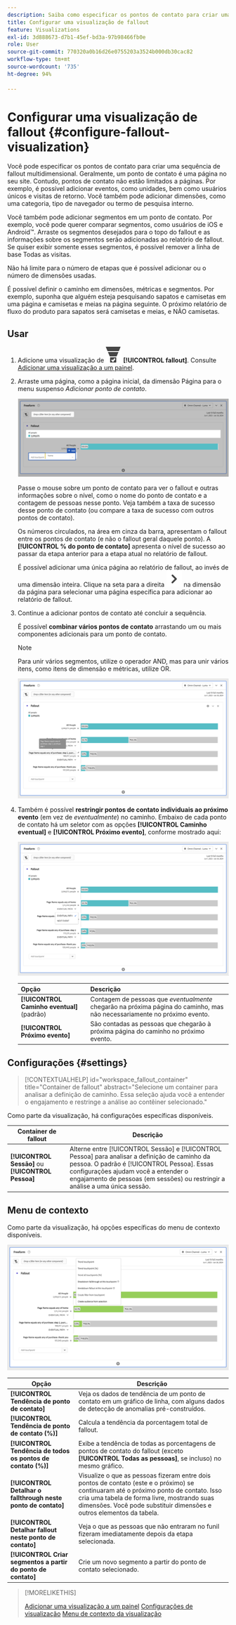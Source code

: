 ```yaml
---
description: Saiba como especificar os pontos de contato para criar uma sequência de fallout multidimensional.
title: Configurar uma visualização de fallout
feature: Visualizations
exl-id: 3d888673-d7b1-45ef-bd3a-97b98466fb0e
role: User
source-git-commit: 770320a0b16d26e0755203a3524b000db30cac82
workflow-type: tm+mt
source-wordcount: '735'
ht-degree: 94%

---
```


# Configurar uma visualização de fallout {#configure-fallout-visualization}


Você pode especificar os pontos de contato para criar uma sequência de fallout multidimensional. Geralmente, um ponto de contato é uma página no seu site. Contudo, pontos de contato não estão limitados a páginas. Por exemplo, é possível adicionar eventos, como unidades, bem como usuários únicos e visitas de retorno. Você também pode adicionar dimensões, como uma categoria, tipo de navegador ou termo de pesquisa interno.

Você também pode adicionar segmentos em um ponto de contato. Por exemplo, você pode querer comparar segmentos, como usuários de iOS e Android™. Arraste os segmentos desejados para o topo do fallout e as informações sobre os segmentos serão adicionadas ao relatório de fallout. Se quiser exibir somente esses segmentos, é possível remover a linha de base Todas as visitas.

Não há limite para o número de etapas que é possível adicionar ou o número de dimensões usadas.

É possível definir o caminho em dimensões, métricas e segmentos. Por exemplo, suponha que alguém esteja pesquisando sapatos e camisetas em uma página e camisetas e meias na página seguinte. O próximo relatório de fluxo do produto para sapatos será camisetas e meias, e NÃO camisetas.

## Usar

1. Adicione uma visualização de ![ConversionFunnel](/help/assets/icons/ConversionFunnel.svg) **[!UICONTROL fallout]**. Consulte [Adicionar uma visualização a um painel](../freeform-analysis-visualizations.md#add-visualizations-to-a-panel).
1. Arraste uma página, como a página inicial, da dimensão Página para o menu suspenso *Adicionar ponto de contato*.

   ![A página inicial da dimensão Página inicial arrastada para o campo Adicionar ponto de contato.](assets/fallout-drag.png)

   Passe o mouse sobre um ponto de contato para ver o fallout e outras informações sobre o nível, como o nome do ponto de contato e a contagem de pessoas nesse ponto. Veja também a taxa de sucesso desse ponto de contato (ou compare a taxa de sucesso com outros pontos de contato).

   Os números circulados, na área em cinza da barra, apresentam o fallout entre os pontos de contato (e não o fallout geral daquele ponto). A **[!UICONTROL % do ponto de contato]** apresenta o nível de sucesso ao passar da etapa anterior para a etapa atual no relatório de fallout.

   É possível adicionar uma única página ao relatório de fallout, ao invés de uma dimensão inteira. Clique na seta para a direita ![ChevronRight](/help/assets/icons/ChevronRight.svg) na dimensão da página para selecionar uma página específica para adicionar ao relatório de fallout.

1. Continue a adicionar pontos de contato até concluir a sequência.

   É possível **combinar vários pontos de contato** arrastando um ou mais componentes adicionais para um ponto de contato.

   >[!NOTE]
   >
   >Para unir vários segmentos, utilize o operador AND, mas para unir vários itens, como itens de dimensão e métricas, utilize OR.

   ![Os pontos de contato Página: rolo da câmera e Página: câmera destacados. ](assets/fallout-or.png)

1. Também é possível **restringir pontos de contato individuais ao próximo evento** (em vez de *eventualmente*) no caminho. Embaixo de cada ponto de contato há um seletor com as opções **[!UICONTROL Caminho eventual]** e **[!UICONTROL Próximo evento]**, conforme mostrado aqui:

   ![A exibição Todas as visitas mostrando a opção Caminho eventual realçada.](assets/fallout-nexthit.png)

   | Opção | Descrição |
   |---|---|
   | **[!UICONTROL Caminho eventual]** (padrão) | Contagem de pessoas que *eventualmente* chegarão na próxima página do caminho, mas não necessariamente no próximo evento. |
   | **[!UICONTROL Próximo evento]** | São contadas as pessoas que chegarão à próxima página do caminho no próximo evento. |


## Configurações  {#settings}

>[!CONTEXTUALHELP]
>id="workspace_fallout_container"
>title="Container de fallout"
>abstract="Selecione um container para analisar a definição de caminho. Essa seleção ajuda você a entender o engajamento e restringe a análise ao contêiner selecionado."

Como parte da visualização, há configurações específicas disponíveis.

| Container de fallout | Descrição |
|--- |--- |
| **[!UICONTROL Sessão]** ou **[!UICONTROL Pessoa]** | Alterne entre [!UICONTROL Sessão] e [!UICONTROL Pessoa] para analisar a definição de caminho da pessoa. O padrão é [!UICONTROL Pessoa]. Essas configurações ajudam você a entender o engajamento de pessoas (em sessões) ou restringir a análise a uma única sessão. |


## Menu de contexto

Como parte da visualização, há opções específicas do menu de contexto disponíveis.

![Opções de fallout](assets/fallout-options.png)

| Opção | Descrição |
|--- |--- |
| **[!UICONTROL Tendência de ponto de contato]** | Veja os dados de tendência de um ponto de contato em um gráfico de linha, com alguns dados de detecção de anomalias pré-construídos. |
| **[!UICONTROL Tendência de ponto de contato (%)]** | Calcula a tendência da porcentagem total de fallout. |
| **[!UICONTROL Tendência de todos os pontos de contato (%)]** | Exibe a tendência de todas as porcentagens de pontos de contato do fallout (exceto **[!UICONTROL Todas as pessoas]**, se incluso) no mesmo gráfico. |
| **[!UICONTROL Detalhar o fallthrough neste ponto de contato]** | Visualize o que as pessoas fizeram entre dois pontos de contato (este e o próximo) se continuaram até o próximo ponto de contato. Isso cria uma tabela de forma livre, mostrando suas dimensões. Você pode substituir dimensões e outros elementos da tabela. |
| **[!UICONTROL Detalhar fallout neste ponto de contato]** | Veja o que as pessoas que não entraram no funil fizeram imediatamente depois da etapa selecionada. |
| **[!UICONTROL Criar segmentos a partir do ponto de contato]** | Crie um novo segmento a partir do ponto de contato selecionado. |

>[!MORELIKETHIS]
>
>[Adicionar uma visualização a um painel](/help/analysis-workspace/visualizations/freeform-analysis-visualizations.md#add-visualizations-to-a-panel)
>[Configurações de visualização](/help/analysis-workspace/visualizations/freeform-analysis-visualizations.md#settings)
>[Menu de contexto da visualização](/help/analysis-workspace/visualizations/freeform-analysis-visualizations.md#context-menu)
>

